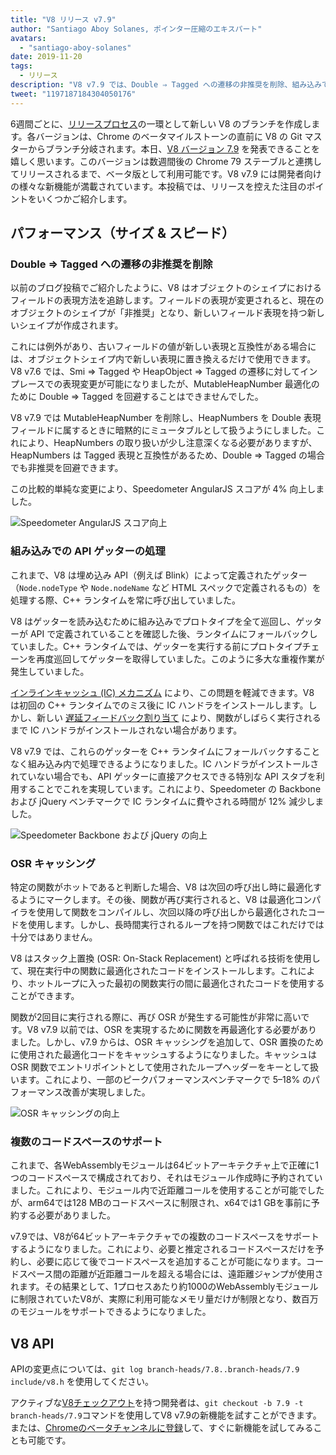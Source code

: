 ```yaml
---
title: "V8 リリース v7.9"
author: "Santiago Aboy Solanes, ポインター圧縮のエキスパート"
avatars:
  - "santiago-aboy-solanes"
date: 2019-11-20
tags:
  - リリース
description: "V8 v7.9 では、Double ⇒ Tagged への遷移の非推奨を削除、組み込みでの API ゲッター処理、OSR キャッシング、Wasm の複数コード領域のサポートなどの機能が追加されました。"
tweet: "1197187184304050176"
---
```

6週間ごとに、[リリースプロセス](/docs/release-process)の一環として新しい V8 のブランチを作成します。各バージョンは、Chrome のベータマイルストーンの直前に V8 の Git マスターからブランチ分岐されます。本日、[V8 バージョン 7.9](https://chromium.googlesource.com/v8/v8.git/+log/branch-heads/7.9) を発表できることを嬉しく思います。このバージョンは数週間後の Chrome 79 ステーブルと連携してリリースされるまで、ベータ版として利用可能です。V8 v7.9 には開発者向けの様々な新機能が満載されています。本投稿では、リリースを控えた注目のポイントをいくつかご紹介します。

<!--truncate-->
## パフォーマンス（サイズ & スピード）

### Double ⇒ Tagged への遷移の非推奨を削除

以前のブログ投稿でご紹介したように、V8 はオブジェクトのシェイプにおけるフィールドの表現方法を追跡します。フィールドの表現が変更されると、現在のオブジェクトのシェイプが「非推奨」となり、新しいフィールド表現を持つ新しいシェイプが作成されます。

これには例外があり、古いフィールドの値が新しい表現と互換性がある場合には、オブジェクトシェイプ内で新しい表現に置き換えるだけで使用できます。V8 v7.6 では、Smi ⇒ Tagged や HeapObject ⇒ Tagged の遷移に対してインプレースでの表現変更が可能になりましたが、MutableHeapNumber 最適化のために Double ⇒ Tagged を回避することはできませんでした。

V8 v7.9 では MutableHeapNumber を削除し、HeapNumbers を Double 表現フィールドに属するときに暗黙的にミュータブルとして扱うようにしました。これにより、HeapNumbers の取り扱いが少し注意深くなる必要がありますが、HeapNumbers は Tagged 表現と互換性があるため、Double ⇒ Tagged の場合でも非推奨を回避できます。

この比較的単純な変更により、Speedometer AngularJS スコアが 4% 向上しました。

![Speedometer AngularJS スコア向上](/_img/v8-release-79/speedometer-angularjs.svg)

### 組み込みでの API ゲッターの処理

これまで、V8 は埋め込み API（例えば Blink）によって定義されたゲッター（`Node.nodeType` や `Node.nodeName` など HTML スペックで定義されるもの）を処理する際、C++ ランタイムを常に呼び出していました。

V8 はゲッターを読み込むために組み込みでプロトタイプを全て巡回し、ゲッターが API で定義されていることを確認した後、ランタイムにフォールバックしていました。C++ ランタイムでは、ゲッターを実行する前にプロトタイプチェーンを再度巡回してゲッターを取得していました。このように多大な重複作業が発生していました。

[インラインキャッシュ (IC) メカニズム](https://mathiasbynens.be/notes/shapes-ics) により、この問題を軽減できます。V8 は初回の C++ ランタイムでのミス後に IC ハンドラをインストールします。しかし、新しい [遅延フィードバック割り当て](https://v8.dev/blog/v8-release-77#lazy-feedback-allocation) により、関数がしばらく実行されるまで IC ハンドラがインストールされない場合があります。

V8 v7.9 では、これらのゲッターを C++ ランタイムにフォールバックすることなく組み込み内で処理できるようになりました。IC ハンドラがインストールされていない場合でも、API ゲッターに直接アクセスできる特別な API スタブを利用することでこれを実現しています。これにより、Speedometer の Backbone および jQuery ベンチマークで IC ランタイムに費やされる時間が 12% 減少しました。

![Speedometer Backbone および jQuery の向上](/_img/v8-release-79/speedometer.svg)

### OSR キャッシング

特定の関数がホットであると判断した場合、V8 は次回の呼び出し時に最適化するようにマークします。その後、関数が再び実行されると、V8 は最適化コンパイラを使用して関数をコンパイルし、次回以降の呼び出しから最適化されたコードを使用します。しかし、長時間実行されるループを持つ関数ではこれだけでは十分ではありません。

V8 はスタック上置換 (OSR: On-Stack Replacement) と呼ばれる技術を使用して、現在実行中の関数に最適化されたコードをインストールします。これにより、ホットループに入った最初の関数実行の間に最適化されたコードを使用することができます。

関数が2回目に実行される際に、再び OSR が発生する可能性が非常に高いです。V8 v7.9 以前では、OSR を実現するために関数を再最適化する必要がありました。しかし、v7.9 からは、OSR キャッシングを追加して、OSR 置換のために使用された最適化コードをキャッシュするようになりました。キャッシュは OSR 関数でエントリポイントとして使用されたループヘッダーをキーとして扱います。これにより、一部のピークパフォーマンスベンチマークで 5–18% のパフォーマンス改善が実現しました。

![OSR キャッシングの向上](/_img/v8-release-79/osr-caching.svg)

### 複数のコードスペースのサポート

これまで、各WebAssemblyモジュールは64ビットアーキテクチャ上で正確に1つのコードスペースで構成されており、それはモジュール作成時に予約されていました。これにより、モジュール内で近距離コールを使用することが可能でしたが、arm64では128 MBのコードスペースに制限され、x64では1 GBを事前に予約する必要がありました。

v7.9では、V8が64ビットアーキテクチャでの複数のコードスペースをサポートするようになりました。これにより、必要と推定されるコードスペースだけを予約し、必要に応じて後でコードスペースを追加することが可能になります。コードスペース間の距離が近距離コールを超える場合には、遠距離ジャンプが使用されます。その結果として、1プロセスあたり約1000のWebAssemblyモジュールに制限されていたV8が、実際に利用可能なメモリ量だけが制限となり、数百万のモジュールをサポートできるようになりました。

## V8 API

APIの変更点については、`git log branch-heads/7.8..branch-heads/7.9 include/v8.h` を使用してください。

アクティブな[V8チェックアウト](/docs/source-code#using-git)を持つ開発者は、`git checkout -b 7.9 -t branch-heads/7.9`コマンドを使用してV8 v7.9の新機能を試すことができます。または、[Chromeのベータチャンネルに登録](https://www.google.com/chrome/browser/beta.html)して、すぐに新機能を試してみることも可能です。
